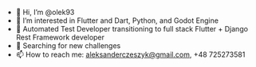 - 👋 Hi, I’m @olek93
- 👀 I’m interested in Flutter and Dart, Python, and Godot Engine
- 🌱 Automated Test Developer transitioning to full stack Flutter + Django Rest Framework developer
- 💞️ Searching for new challenges
- 📫 How to reach me: aleksanderczeszyk@gmail.com, +48 725273581

<!---
olek93/olek93 is a ✨ special ✨ repository because its `README.md` (this file) appears on your GitHub profile.
You can click the Preview link to take a look at your changes.
--->

